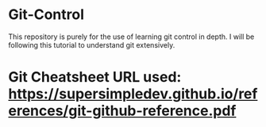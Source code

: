 # Git-Control
This repository is purely for the use of learning git control in depth. I will be following this tutorial to understand git extensively.

# Git Cheatsheet URL used: https://supersimpledev.github.io/references/git-github-reference.pdf
